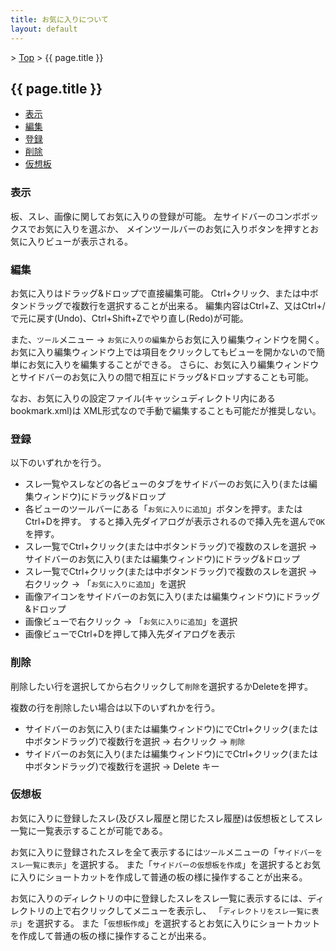 ```yaml
---
title: お気に入りについて
layout: default
---
```


&gt; [Top](../) &gt; {{ page.title }}

## {{ page.title }}

- [表示](#display)
- [編集](#edit)
- [登録](#register)
- [削除](#delete)
- [仮想板](#virtual)


<a name="display"></a>
### 表示
板、スレ、画像に関してお気に入りの登録が可能。
左サイドバーのコンボボックスでお気に入りを選ぶか、
メインツールバーのお気に入りボタンを押すとお気に入りビューが表示される。


<a name="edit"></a>
### 編集
お気に入りはドラッグ&amp;ドロップで直接編集可能。
Ctrl+クリック、または中ボタンドラッグで複数行を選択することが出来る。
編集内容はCtrl+Z、又はCtrl+/で元に戻す(Undo)、Ctrl+Shift+Zでやり直し(Redo)が可能。

また、`ツール`メニュー → `お気に入りの編集`からお気に入り編集ウィンドウを開く。
お気に入り編集ウィンドウ上では項目をクリックしてもビューを開かないので簡単にお気に入りを編集することができる。
さらに、お気に入り編集ウィンドウとサイドバーのお気に入りの間で相互にドラッグ&amp;ドロップすることも可能。

なお、お気に入りの設定ファイル(キャッシュディレクトリ内にあるbookmark.xml)は
XML形式なので手動で編集することも可能だが推奨しない。


<a name="register"></a>
### 登録
以下のいずれかを行う。

- スレ一覧やスレなどの各ビューのタブをサイドバーのお気に入り(または編集ウィンドウ)にドラッグ&amp;ドロップ
- 各ビューのツールバーにある「`お気に入りに追加`」ボタンを押す。またはCtrl+Dを押す。
  すると挿入先ダイアログが表示されるので挿入先を選んで`OK`を押す。
- スレ一覧でCtrl+クリック(または中ボタンドラッグ)で複数のスレを選択 ->
  サイドバーのお気に入り(または編集ウィンドウ)にドラッグ&amp;ドロップ
- スレ一覧でCtrl+クリック(または中ボタンドラッグ)で複数のスレを選択 -> 右クリック ->
  「`お気に入りに追加`」を選択
- 画像アイコンをサイドバーのお気に入り(または編集ウィンドウ)にドラッグ&amp;ドロップ
- 画像ビューで右クリック -> 「`お気に入りに追加`」を選択
- 画像ビューでCtrl+Dを押して挿入先ダイアログを表示


<a name="delete"></a>
### 削除
削除したい行を選択してから右クリックして`削除`を選択するかDeleteを押す。

複数の行を削除したい場合は以下のいずれかを行う。

- サイドバーのお気に入り(または編集ウィンドウ)にでCtrl+クリック(または中ボタンドラッグ)で複数行を選択 ->
  右クリック -> `削除`
- サイドバーのお気に入り(または編集ウィンドウ)にでCtrl+クリック(または中ボタンドラッグ)で複数行を選択 ->
  Delete キー


<a name="virtual"></a>
### 仮想板
お気に入りに登録したスレ(及びスレ履歴と閉じたスレ履歴)は仮想板としてスレ一覧に一覧表示することが可能である。

お気に入りに登録されたスレを全て表示するには`ツール`メニューの「`サイドバーをスレ一覧に表示`」を選択する。
また「`サイドバーの仮想板を作成`」を選択するとお気に入りにショートカットを作成して普通の板の様に操作することが出来る。

お気に入りのディレクトリの中に登録したスレをスレ一覧に表示するには、ディレクトリの上で右クリックしてメニューを表示し、
「`ディレクトリをスレ一覧に表示`」を選択する。
また「`仮想板作成`」を選択するとお気に入りにショートカットを作成して普通の板の様に操作することが出来る。

